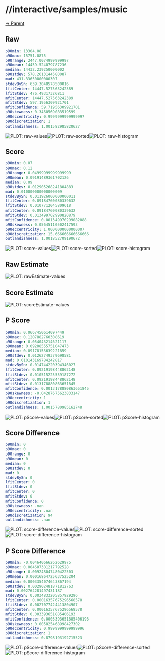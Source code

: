 
# //interactive/samples/music

[→ Parent](../..)


## Raw


```yaml
p90min: 13304.08
p90max: 15751.0875
p90range: 2447.0074999999997
p90mean: 14459.524079787236
median: 14432.239250000002
p90stdev: 578.2613144580087
mad: 431.33650000000307
stdevBySn: 639.3048578500016
lfitCenter: 14447.527563242389
lfitStdev: 476.49317326811
mfitCenter: 14447.527563242389
mfitStdev: 597.1956309921701
mfitConfidence: 59.71956309921701
p90skewness: 0.3460569083519599
p90eccentricity: 0.9999999999999997
p90discretization: 1
outlandishness: 1.001582985820627

```

![PLOT: raw-values](./raw/values.svg)![PLOT: raw-sorted](./raw/sorted.svg)![PLOT: raw-histogram](./raw/histogram.svg)
## Score


```yaml
p90min: 0.07
p90max: 0.12
p90range: 0.04999999999999999
p90mean: 0.09191489361702126
median: 0.09
p90stdev: 0.012905268241804883
mad: 0.010000000000000009
stdevBySn: 0.011926000000000011
lfitCenter: 0.09184760080339632
lfitStdev: 0.0107712045809618
mfitCenter: 0.09184760080339632
mfitStdev: 0.013499702990820879
mfitConfidence: 0.001349970299082088
p90skewness: 0.05645110502417593
p90eccentricity: 1.0000000000000007
p90discretization: 15.666666666666666
outlandishness: 1.001852709190672

```

![PLOT: score-values](./score/values.svg)![PLOT: score-sorted](./score/sorted.svg)![PLOT: score-histogram](./score/histogram.svg)
## Raw Estimate

![PLOT: rawEstimate-values](./rawEstimate/values.svg)
## Score Estimate

![PLOT: scoreEstimate-values](./scoreEstimate/values.svg)
## P Score


```yaml
p90min: 0.0667450614097449
p90max: 0.1207882760308619
p90range: 0.054043214621117
p90mean: 0.09208555751047473
median: 0.09178153639221859
p90stdev: 0.01262749379698581
mad: 0.010143169784242817
stdevBySn: 0.014744220394346027
lfitCenter: 0.09219198448862148
lfitStdev: 0.010515225559187272
mfitCenter: 0.09219198448862148
mfitStdev: 0.013178880863651845
mfitConfidence: 0.0013178880863651845
p90skewness: -0.04287675623833147
p90eccentricity: 1
p90discretization: 1
outlandishness: 1.0015780985162748

```

![PLOT: pScore-values](./pScore/values.svg)![PLOT: pScore-sorted](./pScore/sorted.svg)![PLOT: pScore-histogram](./pScore/histogram.svg)
## Score Difference


```yaml
p90min: 0
p90max: 0
p90range: 0
p90mean: 0
median: 0
p90stdev: 0
mad: 0
stdevBySn: 0
lfitCenter: 0
lfitStdev: 0
mfitCenter: 0
mfitStdev: 0
mfitConfidence: 0
p90skewness: .nan
p90eccentricity: .nan
p90discretization: 94
outlandishness: .nan

```

![PLOT: score-difference-values](./score-difference/values.svg)![PLOT: score-difference-sorted](./score-difference/sorted.svg)![PLOT: score-difference-histogram](./score-difference/histogram.svg)
## P Score Difference


```yaml
p90min: -0.004640666262629975
p90max: 0.004607381217792528
p90range: 0.009248047480422503
p90mean: 0.00016864725637525204
median: 0.0003354074643867194
p90stdev: 0.002902481871812763
mad: 0.002764281497431187
stdevBySn: 0.0034833205857929296
lfitCenter: 0.00016357675296568578
lfitStdev: 0.0027077424413804907
mfitCenter: 0.00016357675296568578
mfitStdev: 0.003393651885406193
mfitConfidence: 0.0003393651885406193
p90skewness: 0.005825468998427302
p90eccentricity: 0.9999999999999996
p90discretization: 1
outlandishness: 0.8798193192715523

```

![PLOT: pScore-difference-values](./pScore-difference/values.svg)![PLOT: pScore-difference-sorted](./pScore-difference/sorted.svg)![PLOT: pScore-difference-histogram](./pScore-difference/histogram.svg)